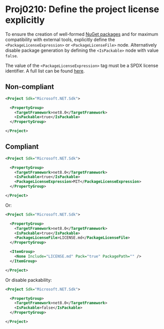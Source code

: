 # Proj0210: Define the project license explicitly
To ensure the creation of well-formed [NuGet packages](../general/nuget-packages.md)
and for maximum compatibility with external tools, explicitly define the
`<PackageLicenseExpression>` or `<PackageLicenseFile>` node. Alternatively
disable package generation by defining the `<IsPackable>` node with value `false`.

The value of the `<PackageLicenseExpression>` tag must be a SPDX license
identifier. A full list can be found [here](https://spdx.org/licenses/).

## Non-compliant
``` XML
<Project Sdk="Microsoft.NET.Sdk">

  <PropertyGroup>
    <TargetFramework>net8.0</TargetFramework>
    <IsPackable>true</IsPackable>
  </PropertyGroup>

</Project>
```

## Compliant
``` XML
<Project Sdk="Microsoft.NET.Sdk">

  <PropertyGroup>
    <TargetFramework>net8.0</TargetFramework>
    <IsPackable>true</IsPackable>
    <PackageLicenseExpression>MIT</PackageLicenseExpression>
  </PropertyGroup>

</Project>
```

Or:

``` XML
<Project Sdk="Microsoft.NET.Sdk">

  <PropertyGroup>
    <TargetFramework>net8.0</TargetFramework>
    <IsPackable>true</IsPackable>
    <PackageLicenseFile>LICENSE.md</PackageLicenseFile>
  </PropertyGroup>

  <ItemGroup>
    <None Include="LICENSE.md" Pack="true" PackagePath="" />
  </ItemGroup>

</Project>
```

Or disable packability:

``` XML
<Project Sdk="Microsoft.NET.Sdk">

  <PropertyGroup>
    <TargetFramework>net8.0</TargetFramework>
    <IsPackable>false</IsPackable>
  </PropertyGroup>

</Project>
```
